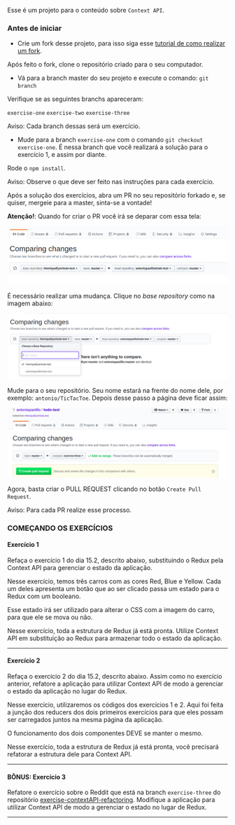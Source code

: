 Esse é um projeto para o conteúdo sobre `Context API`.

### Antes de iniciar

- Crie um fork desse projeto, para isso siga esse [tutorial de como realizar um fork](https://guides.github.com/activities/forking/).

Após feito o fork, clone o repositório criado para o seu computador.

- Vá para a branch master do seu projeto e execute o comando:
`git branch` 

Verifique se as seguintes branchs apareceram:

  `exercise-one`
  `exercise-two`
  `exercise-three`

Aviso: Cada branch dessas será um exercício.
- Mude para a branch `exercise-one` com o comando `git checkout exercise-one`. É nessa branch que você realizará a solução para o exercício 1, e assim por diante.

Rode o `npm install`.

Aviso: Observe o que deve ser feito nas instruções para cada exercício.

Após a solução dos exercícios, abra um PR no seu repositório forkado e, se quiser, mergeie para a master, sinta-se a vontade!

**Atenção!**: Quando for criar o PR você irá se deparar com essa tela:

![PR do exercício](images/example-pr.png)

É necessário realizar uma mudança. Clique no *base repository* como na imagem abaixo:

![Mudando a base do repositório](images/change-base.png)

Mude para o seu repositório. Seu nome estará na frente do nome dele, por exemplo: `antonio/TicTacToe`. Depois desse passo a página deve ficar assim:

![Após mudança](images/after-change.png)

Agora, basta criar o PULL REQUEST clicando no botão `Create Pull Request`.

Aviso: Para cada PR realize esse processo.

### COMEÇANDO OS EXERCÍCIOS

#### Exercício 1

Refaça o exercício 1 do dia 15.2, descrito abaixo, substituindo o Redux pela Context API para gerenciar o estado da aplicação.

Nesse exercício, temos três carros com as cores Red, Blue e Yellow. Cada um deles apresenta um botão que ao ser clicado passa um estado para o Redux com um booleano.

Esse estado irá ser utilizado para alterar o CSS com a imagem do carro, para que ele se mova ou não.

Nesse exercício, toda a estrutura de Redux já está pronta. Utilize Context API em substituição ao Redux para armazenar todo o estado da aplicação.

---

#### Exercício 2

Refaça o exercício 2 do dia 15.2, descrito abaixo. Assim como no exercício anterior, refatore a aplicação para utilizar Context API de modo a gerenciar o estado da aplicação no lugar do Redux.

Nesse exercício, utilizaremos os códigos dos exercícios 1 e 2. Aqui foi feita a junção dos reducers dos dois primeiros exercícios para que eles possam ser carregados juntos na mesma página da aplicação.

O funcionamento dos dois componentes DEVE se manter o mesmo.

Nesse exercício, toda a estrutura de Redux já está pronta, você precisará refatorar a estrutura dele para Context API.

---


#### BÔNUS: Exercício 3

Refatore o exercício sobre o Reddit que está na branch `exercise-three` do repositório [exercise-contextAPI-refactoring](https://github.com/tryber/exercise-contextAPI-refactoring/tree/master). Modifique a aplicação para utilizar Context API de modo a  gerenciar o estado no lugar de Redux.

---
